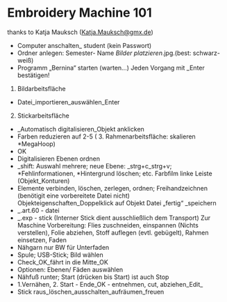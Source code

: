 # Embroidery Machine 101
thanks to Katja Mauksch (Katja.Mauksch@gmx.de)

- Computer anschalten_ student (kein Passwort)
- Ordner anlegen: Semester- Name _Bilder platzieren_.jpg.(best: schwarz-weiß)
- Programm „Bernina“ starten (warten...) Jeden Vorgang mit _Enter bestätigen!
1. Bildarbeitsfläche
- Datei_importieren_auswählen_Enter
2. Stickarbeitsfläche
- _Automatisch digitalisieren_Objekt anklicken
- Farben reduzieren auf 2-5
( 3. Rahmenarbeitsfläche: skalieren *MegaHoop)
- OK
- Digitalisieren
Ebenen ordnen
- _shift: Auswahl mehrere; neue Ebene: _strg+c_strg+v; *Fehlinformationen, *Hintergrund löschen; etc.
Farbfilm
linke Leiste (Objekt_Konturen)
- Elemente verbinden, löschen, zerlegen, ordnen; Freihandzeichnen (benötigit eine vorbereitete Datei nicht)
Objekteigenschaften_Doppelklick auf Objekt
Datei „fertig“ _speichern
- _.art.60 - datei
- _.exp - stick (Interner Stick dient ausschließlich dem Transport)
Zur Maschine
Vorbereitung: Flies zuschneiden, einspannen (Nichts verstellen), Folie abziehen,
Stoff auflegen (evtl. gebügelt), Rahmen einsetzen, Faden
- Nähgarn nur BW für Unterfaden
- Spule; USB-Stick; Bild wählen
- Check_OK_fährt in die Mitte_OK
- Optionen: Ebenen/ Fäden auswählen
- Nähfuß runter; Start (drücken bis Start) ist auch Stop
- 1.Vernähen, 2. Start - Ende_OK - entnehmen, cut, abziehen_Edit_
- Stick raus_löschen_ausschalten_aufräumen_freuen
